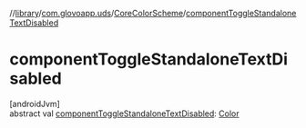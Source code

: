 //[library](../../../index.md)/[com.glovoapp.uds](../index.md)/[CoreColorScheme](index.md)/[componentToggleStandaloneTextDisabled](component-toggle-standalone-text-disabled.md)

# componentToggleStandaloneTextDisabled

[androidJvm]\
abstract val [componentToggleStandaloneTextDisabled](component-toggle-standalone-text-disabled.md): [Color](https://developer.android.com/reference/kotlin/androidx/compose/ui/graphics/Color.html)
